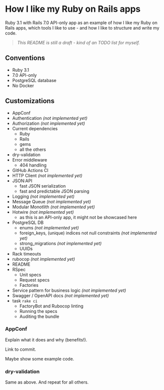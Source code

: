 # How I like my Ruby on Rails apps

Ruby 3.1 with Rails 7.0 API-only app as an example of how I like my Ruby on Rails apps, which tools I like to use - and how I like to structure and write my code.

> _This README is still a draft - kind of an TODO list for myself._

## Conventions

* Ruby 3.1
* 7.0 API-only
* PostgreSQL database
* No Docker

## Customizations

* AppConf
* Authentication _(not implemented yet)_
* Authorization _(not implemented yet)_
* Current dependencies
  * Ruby
  * Rails
  * gems
  * all the others
* dry-validation
* Error middleware
  * 404 handling
* GitHub Actions CI
* HTTP Client _(not implemented yet)_
* JSON:API
  * fast JSON serialization
  * fast and predictable JSON parsing
* Logging _(not implemented yet)_
* Message Queue _(not implemented yet)_
* Modular Monotlith _(not implemented yet)_
* Hotwire _(not implemented yet)_
  * as this is an API-only app, it might not be showcased here
* PostgreSQL DB
  * enums _(not implemented yet)_
  * foreign_keys, (unique) indices not null constraints _(not implemented yet)_
  * strong_migrations _(not implemented yet)_
  * UUIDs
* Rack timeouts
* rubocop _(not implemented yet)_
* README
* RSpec
  * Unit specs
  * Request specs
  * Factories
* Service pattern for business logic _(not implemented yet)_
* Swagger / OpenAPI docs _(not implemented yet)_
* task `rake ci`
  * FactoryBot and Rubocop linting
  * Running the specs
  * Auditing the bundle

### AppConf

Explain what it does and why (benefits!).

Link to commit.

Maybe show some example code.

### dry-validation

Same as above. And repeat for all others.
